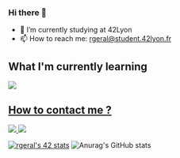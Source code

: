 ### Hi there 👋

- 🔭 I’m currently studying at 42Lyon
- 📫 How to reach me: rgeral@student.42lyon.fr
<!--- 🌱 I’m currently learning C and C++-->

<p align="center">
  <h2> What I'm currently learning</h2>
  <a href="https://skillicons.dev">
    <img src="https://skillicons.dev/icons?i=c,cpp,docker" />
  <h2>How to contact me ?</h2>
      <a href="https://www.linkedin.com/in/robin-geral-b93b73233/">
        <img src="https://img.shields.io/badge/LinkedIn-0077B5?style=for-the-badge&logo=linkedin&logoColor=white" />
        <a href="rgeral@student.42lyon.fr" />
        <img src="https://img.shields.io/badge/Gmail-D14836?style=for-the-badge&logo=gmail&logoColor=white" />
  </a>
</p>

[![rgeral's 42 stats](https://badge42.vercel.app/api/v2/clf72f7ly00060fjp1mjyenyb/stats?cursusId=21&coalitionId=304)](https://github.com/JaeSeoKim/badge42)
![Anurag's GitHub stats](https://github-readme-stats.vercel.app/api?username=chicanoss&show_icons=true&theme=radical)
<!--
**Chicanoss/Chicanoss** is a ✨ _special_ ✨ repository because its `README.md` (this file) appears on your GitHub profile.

Here are some ideas to get you started:

- 🔭 I’m currently working on ...
- 🌱 I’m currently learning ...
- 👯 I’m looking to collaborate on ...
- 🤔 I’m looking for help with ...
- 💬 Ask me about ...
- 📫 How to reach me: ...
- 😄 Pronouns: ...
- ⚡ Fun fact: ...
-->
